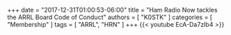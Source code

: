 +++
date = "2017-12-31T01:00:53-06:00"
title = "Ham Radio Now tackles the ARRL Board Code of Conduct"
authors = [ "K0STK" ]
categories = [ "Membership" ]
tags = [ "ARRL", "HRN" ]
+++
{{< youtube EcA-Da7zIb4 >}}
<!--more-->
